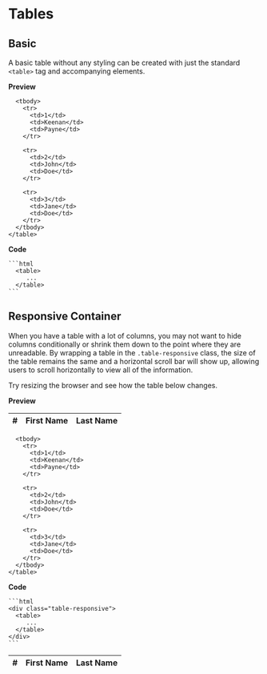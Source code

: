 # Tables

## Basic

A basic table without any styling can be created with just the standard `<table>` tag and accompanying elements.

<div class="preview">
  <div class="preview-heading">
    <strong>Preview</strong>
  </div>

  <div class="preview-body">
    <table>
      <thead>
        <tr>
          <th scope="col">#</th>
          <th scope="col">First Name</th>
          <th scope="col">Last Name</th>
        </tr>
      </thead>

      <tbody>
        <tr>
          <td>1</td>
          <td>Keenan</td>
          <td>Payne</td>
        </tr>

        <tr>
          <td>2</td>
          <td>John</td>
          <td>Doe</td>
        </tr>

        <tr>
          <td>3</td>
          <td>Jane</td>
          <td>Doe</td>
        </tr>
      </tbody>
    </table>
  </div>

  <div class="preview-footer">
    <strong>Code</strong>

    ```html
      <table>
         ...
      </table>
    ```
  </div>
</div>

## Responsive Container

When you have a table with a lot of columns, you may not want to hide columns conditionally or shrink them down to the point where they are unreadable. By wrapping a table in the `.table-responsive` class, the size of the table remains the same and a horizontal scroll bar will show up, allowing users to scroll horizontally to view all of the information.

Try resizing the browser and see how the table below changes.

<div class="preview">
  <div class="preview-heading">
    <strong>Preview</strong>
  </div>

  <div class="preview-body">
    <table class="table">
      <thead>
        <tr>
          <th scope="col">#</th>
          <th scope="col">First Name</th>
          <th scope="col">Last Name</th>
        </tr>
      </thead>

      <tbody>
        <tr>
          <td>1</td>
          <td>Keenan</td>
          <td>Payne</td>
        </tr>

        <tr>
          <td>2</td>
          <td>John</td>
          <td>Doe</td>
        </tr>

        <tr>
          <td>3</td>
          <td>Jane</td>
          <td>Doe</td>
        </tr>
      </tbody>
    </table>
  </div>

  <div class="preview-footer">
    <strong>Code</strong>

    ```html
    <div class="table-responsive">
      <table>
         ...
      </table>
    </div>
    ```
  </div>
</div>
